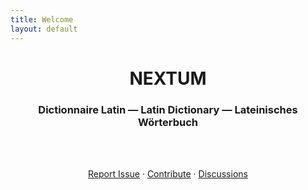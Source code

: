 ```yaml
---
title: Welcome
layout: default
---
```


<h1 align="center">NEXTUM</h1>

<h3 align="center">Dictionnaire Latin — Latin Dictionary — Lateinisches Wörterbuch</h3>

<!-- PROJECT LOGO -->
<br />
<div align="center">
  <p align="center">
    <br />
    <a href="https://github.com/nextum/nextum.github.io/issues/new">Report Issue</a>
    ·
    <a href="https://github.com/nextum/nextum.github.io/blob/main/CONTRIBUTE.md">Contribute</a>
    ·
    <a href="https://github.com/nextum/nextum.github.io/discussions">Discussions</a>
  </p>
</div>